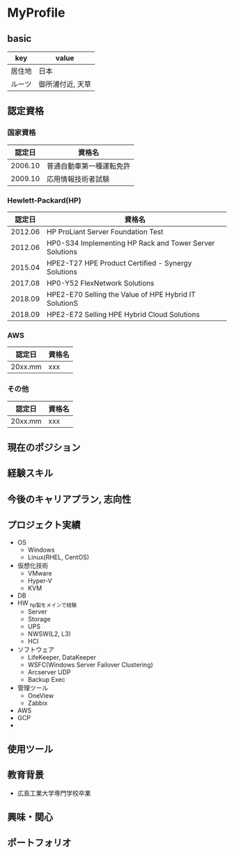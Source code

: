 # MyProfile

## basic
|key|value|
|-|-|
|居住地|日本|
|ルーツ|御所浦付近, 天草|


## 認定資格
### 国家資格
|認定日|資格名|
|-|-|
|2006.10|普通自動車第一種運転免許|
|2009.10|応用情報技術者試験|

### Hewlett-Packard(HP)
|認定日|資格名|
|-|-|
|2012.06|HP ProLiant Server Foundation Test|
|2012.06|HP0-S34 Implementing HP Rack and Tower Server Solutions|
|2015.04|HPE2-T27 HPE Product Certified - Synergy Solutions|
|2017.08|HP0-Y52 FlexNetwork Solutions|
|2018.09|HPE2-E70 Selling the Value of HPE Hybrid IT SolutionS|
|2018.09|HPE2-E72 Selling HPE Hybrid Cloud Solutions|

### AWS
|認定日|資格名|
|-|-|
|20xx.mm|xxx|

### その他
|認定日|資格名|
|-|-|
|20xx.mm|xxx|


## 現在のポジション

## 経験スキル

## 今後のキャリアプラン, 志向性

## プロジェクト実績

* OS
  * Windows
  * Linux(RHEL, CentOS)
* 仮想化技術
  * VMware
  * Hyper-V
  * KVM
* DB
* HW <sub>hp製をメインで経験</sub>
  * Server
  * Storage
  * UPS
  * NWSW(L2, L3)
  * HCI
* ソフトウェア
  * LifeKeeper, DataKeeper
  * WSFC(Windows Server Failover Clustering)
  * Arcserver UDP
  * Backup Exec
* 管理ツール
  *  OneView
  *  Zabbix
* AWS
* GCP
* 

## 使用ツール

## 教育背景
* 広島工業大学専門学校卒業

## 興味・関心

## ポートフォリオ
